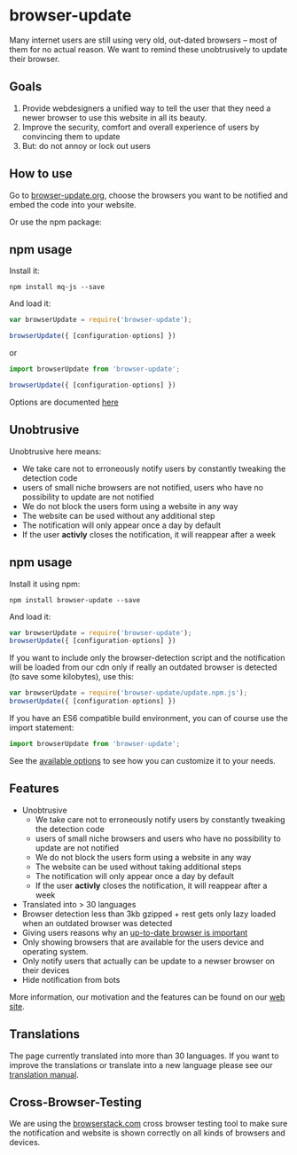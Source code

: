 # browser-update
Many internet users are still using very old, out-dated browsers – most of them for no actual reason. 
We want to remind these unobtrusively to update their browser.

## Goals
1. Provide webdesigners a unified way to tell the user that they need a newer browser to use this website in all its beauty.
2. Improve the security, comfort and overall experience of users by convincing them to update
3. But: do not annoy or lock out users

## How to use
Go to [browser-update.org](http://browser-update.org), choose the browsers you want to be notified and embed the code into your website.

Or use the npm package:

## npm usage
Install it:

    npm install mq-js --save

And load it:

````js
var browserUpdate = require('browser-update');

browserUpdate({ [configuration-options] })
````

or

````js
import browserUpdate from 'browser-update';

browserUpdate({ [configuration-options] })
````

Options are documented [here](http://browser-update.org/customize.html)

## Unobtrusive
Unobtrusive here means:
* We take care not to  erroneously notify users by constantly tweaking the detection code
* users of small niche browsers are not notified, users who have no possibility to update are not notified
* We do not block the users form using a website in any way
* The website can be used without any additional step
* The notification will only appear once a day by default
* If the user **activly** closes the notification, it will reappear after a week

## npm usage
Install it using npm:

    npm install browser-update --save

And load it:

````js
var browserUpdate = require('browser-update');
browserUpdate({ [configuration-options] })
````

If you want to include only the browser-detection script and
the notification will be loaded from our cdn only if
 really an outdated browser is detected (to save some kilobytes), use this:

````js
var browserUpdate = require('browser-update/update.npm.js');
browserUpdate({ [configuration-options] })
````

If you have an ES6 compatible build environment, you can of course use the import statement:

````js
import browserUpdate from 'browser-update';
````

See the [available options](http://browser-update.org/customize.html) to see how you can customize it to your needs.

## Features
* Unobtrusive
    * We take care not to  erroneously notify users by constantly tweaking the detection code
    * users of small niche browsers and users who have no possibility to update are not notified
    * We do not block the users form using a website in any way
    * The website can be used without taking additional steps
    * The notification will only appear once a day by default
    * If the user **activly** closes the notification, it will reappear after a week
* Translated into > 30 languages
* Browser detection less than 3kb gzipped + rest gets only lazy loaded when an outdated browser was detected
* Giving users reasons why an [up-to-date browser is important](http://browser-update.org/update.html)
* Only showing browsers that are available for the users device and operating system.
* Only notify users that actually can be update to a newser browser on their devices
* Hide notification from bots

More information, our motivation and the features can be found on our [web site](http://browser-update.org).

## Translations
The page currently translated into more than 30 languages.
If you want to improve the translations or translate into a new language please
see our [translation manual](https://github.com/browser-update/browser-update/wiki/How-to-Translate).

## Cross-Browser-Testing

We are using the [browserstack.com](http://browserstack.com) cross browser testing tool to make sure the notification and website is shown correctly on all kinds of browsers and devices.
